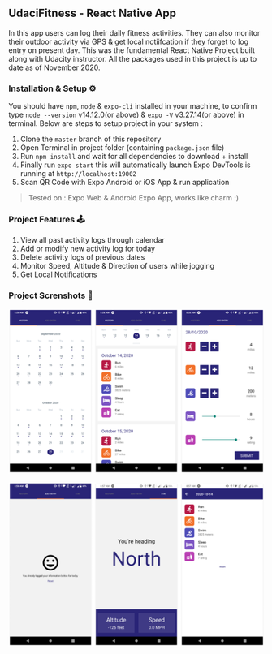 ## UdaciFitness - React Native App

In this app users can log their daily fitness activities. They can also monitor their outdoor activity via GPS & get local notiifcation if they forget to log entry on present day. This was the fundamental React Native Project built along with Udacity instructor. All the packages used in this project is up to date as of November 2020.


### Installation & Setup ⚙️

You should have `npm`, `node` & `expo-cli` installed in your machine, to confirm type `node --version` v14.12.0(or above) & `expo -V` v3.27.14(or above) in terminal. Below are steps to setup project in your system :

1. Clone the `master` branch of this repository
2. Open Terminal in project folder (containing `package.json` file)
3. Run `npm install` and wait for all dependencies to download + install
4. Finally run `expo start` this will automatically launch Expo DevTools is running at `http://localhost:19002`
5. Scan QR Code with Expo Android or iOS App & run application

> Tested on : Expo Web & Android Expo App, works like charm :)


### Project Features 🕹

1. View all past activity logs through calendar
2. Add or modify new activity log for today
3. Delete activity logs of previous dates
4. Monitor Speed, Altitude & Direction of users while jogging
5. Get Local Notifications


### Project Screnshots 📱

<p align="center"><img src="./images/group 1.png" /></p>

<p align="center"><img src="./images/group 2.png" /></p>
